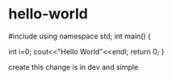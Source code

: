 # hello-world

#include<iostream>
using namespace std;
int main()
{

  int i=0;
  cout<<"Hello World"<<endl;
  return 0;
}

create this change is in dev and simple
